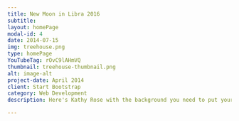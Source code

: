 ```yaml
---
title: New Moon in Libra 2016
subtitle: 
layout: homePage
modal-id: 4
date: 2014-07-15
img: treehouse.png
type: homePage
YouTubeTag: rOvC9lAHmVQ
thumbnail: treehouse-thumbnail.png
alt: image-alt
project-date: April 2014
client: Start Bootstrap
category: Web Development
description: Here's Kathy Rose with the background you need to put your needs into focus.

---
```

